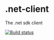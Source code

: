 # .net-client
The .net sdk client

[![Build status](https://ci.appveyor.com/api/projects/status/ea1cv7ujcnpyqdh4/branch/development?svg=true)](https://ci.appveyor.com/project/SplitDevOps/net-client/branch/development)
